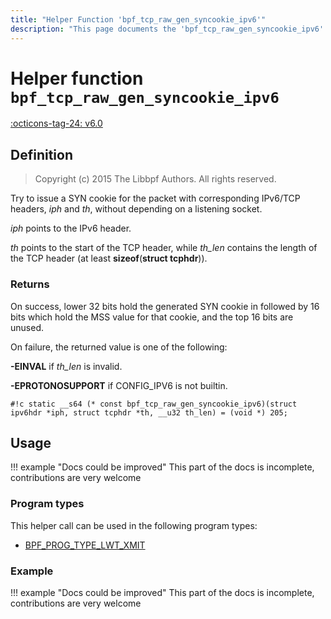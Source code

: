 ```yaml
---
title: "Helper Function 'bpf_tcp_raw_gen_syncookie_ipv6'"
description: "This page documents the 'bpf_tcp_raw_gen_syncookie_ipv6' eBPF helper function, including its definition, usage, program types that can use it, and examples."
---
```

# Helper function `bpf_tcp_raw_gen_syncookie_ipv6`

<!-- [FEATURE_TAG](bpf_tcp_raw_gen_syncookie_ipv6) -->
[:octicons-tag-24: v6.0](https://github.com/torvalds/linux/commit/33bf9885040c399cf6a95bd33216644126728e14)
<!-- [/FEATURE_TAG] -->

## Definition

> Copyright (c) 2015 The Libbpf Authors. All rights reserved.


<!-- [HELPER_FUNC_DEF] -->
Try to issue a SYN cookie for the packet with corresponding IPv6/TCP headers, _iph_ and _th_, without depending on a listening socket.

_iph_ points to the IPv6 header.

_th_ points to the start of the TCP header, while _th_len_ contains the length of the TCP header (at least **sizeof**(**struct tcphdr**)).

### Returns

On success, lower 32 bits hold the generated SYN cookie in followed by 16 bits which hold the MSS value for that cookie, and the top 16 bits are unused.

On failure, the returned value is one of the following:

**-EINVAL** if _th_len_ is invalid.

**-EPROTONOSUPPORT** if CONFIG_IPV6 is not builtin.

`#!c static __s64 (* const bpf_tcp_raw_gen_syncookie_ipv6)(struct ipv6hdr *iph, struct tcphdr *th, __u32 th_len) = (void *) 205;`
<!-- [/HELPER_FUNC_DEF] -->

## Usage

!!! example "Docs could be improved"
    This part of the docs is incomplete, contributions are very welcome

### Program types

This helper call can be used in the following program types:

<!-- DO NOT EDIT MANUALLY -->
<!-- [HELPER_FUNC_PROG_REF] -->
 * [BPF_PROG_TYPE_LWT_XMIT](../program-type/BPF_PROG_TYPE_LWT_XMIT.md)
<!-- [/HELPER_FUNC_PROG_REF] -->

### Example

!!! example "Docs could be improved"
    This part of the docs is incomplete, contributions are very welcome
